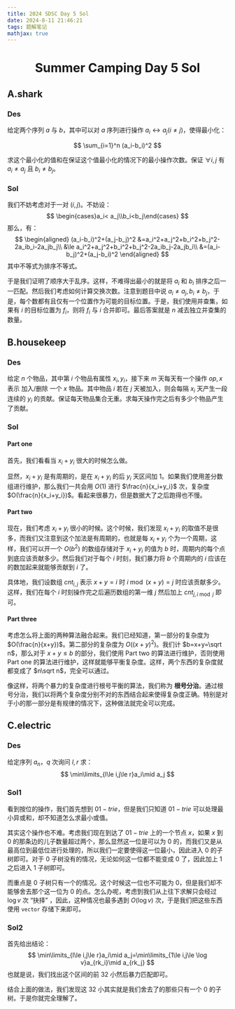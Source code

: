 ```yaml
---
title: 2024 SDSC Day 5 Sol
date: 2024-8-11 21:46:21
tags: 题解笔记
mathjax: true
---
```


# <center> Summer Camping Day 5 Sol </center>

## A.shark

### Des

给定两个序列 $a$ 与 $b$，其中可以对 $a$ 序列进行操作 $a_i\leftrightarrow a_j(i\not = j)$，使得最小化：

$$
\sum_{i=1}^n (a_i-b_i)^2
$$

求这个最小化的值和在保证这个值最小化的情况下的最小操作次数。保证 $\forall i, j$ 有 $a_i \not = a_j$ 且 $b_i\not = b_j$。

### Sol

我们不妨考虑对于一对 $(i,j)$。不妨设：
$$
\begin{cases}a_i< a_j\\b_i<b_j\end{cases}
$$
那么，有：
$$
\begin{aligned}
(a_i-b_i)^2+(a_j-b_j)^2
&=a_i^2+a_j^2+b_i^2+b_j^2-2a_ib_i-2a_jb_j\\
&\le a_i^2+a_j^2+b_i^2+b_j^2-2a_ib_j-2a_jb_i\\
&=(a_i-b_j)^2+(a_j-b_i)^2
\end{aligned}
$$
其中不等式为排序不等式。

于是我们证明了顺序大于乱序。这样，不难得出最小的就是将 $a_i$ 和 $b_i$ 排序之后一一匹配。然后我们考虑如何计算交换次数。注意到题目中说 $a_i\not =a_j,b_i\not =b_j$，于是，每个数都有且仅有一个位置作为可能的目标位置。于是，我们使用并查集，如果有 $i$ 的目标位置为 $f_i$，则将 $f_i$ 与 $i$ 合并即可。最后答案就是 $n$ 减去独立并查集的数量。

## B.housekeep

### Des

给定 $n$ 个物品，其中第 $i$ 个物品有属性 $x_i,y_i$，接下来 $m$ 天每天有一个操作 $op,x$ 表示 加入/删除 一个 $x$ 物品。其中物品 $i$ 若在 $j$ 天被加入，则会每隔 $x_i$ 天产生一段连续的 $y_i$ 的贡献。保证每天物品集合无重。求每天操作完之后有多少个物品产生了贡献。

### Sol

#### Part one

首先，我们看看当 $x_i+y_i$ 很大的时候怎么做。

显然，$x_i+y_i$ 是有周期的，是在 $x_i+y_i$ 的后 $y_i$ 天区间加 $1$。如果我们使用差分数组进行维护，那么我们一共会用 $O(1)$ 进行 $\frac{n}{x_i+y_i}$ 次，复杂度 $O(\frac{n}{x_i+y_i})$。看起来很暴力，但是数据大了之后跑得也不慢。

#### Part two

现在，我们考虑 $x_i+y_i$ 很小的时候。这个时候，我们发现 $x_i+y_i$ 的取值不是很多，而我们又注意到这个加法是有周期的，也就是每 $x_i+y_i$ 个为一个周期，这样，我们可以开一个 $O(b^2)$ 的数组存储对于 $x_i+y_i$ 的值为 $b$ 时，周期内的每个点到底应该贡献多少。然后我们对于每个 $i$ 时刻，我们暴力将 $b$ 个周期内的 $i$ 应该在的数加起来就能够贡献到 $i$ 了。

具体地，我们设数组 $cnt_{i,j}$ 表示 $x+y=i$ 时 $i\bmod (x+y)=j$ 时应该贡献多少。这样，我们在每个 $i$ 时刻操作完之后遍历数组的第一维 $j$ 然后加上 $cnt_{j,i\bmod j}$ 即可。

#### Part three

考虑怎么将上面的两种算法融合起来。我们已经知道，第一部分的复杂度为 $O(\frac{n}{x+y})$。第二部分的复杂度为 $O((x+y)^2)$。我们计 $b=x+y=\sqrt n$，那么对于 $x+y\le b$ 的部分，我们使用 Part two 的算法进行维护，否则使用 Part one 的算法进行维护，这样就能够平衡复杂度。这样，两个东西的复杂度就都变成了 $n\sqrt n$，完全可以通过。

像这样，将两个暴力的复杂度进行根号平衡的算法，我们称为 **根号分治**。通过根号分治，我们以将两个复杂度分别不对的东西结合起来使得复杂度正确。特别是对于小的那一部分是有规律的情况下，这种做法就完全可以完成。

## C.electric

### Des

给定序列 $a_n$，$q$ 次询问 $l,r$ 求：
$$
\min\limits_{l\le i,j\le r}a_i\mid a_j
$$

### Sol1

看到按位的操作，我们首先想到 $01-trie$，但是我们只知道 $01-trie$ 可以处理最小异或和，却不知道怎么求最小或值。

其实这个操作也不难。考虑我们现在到达了 $01-trie$ 上的一个节点 $x$，如果 $x$ 到 $0$ 的那条边的儿子数量超过两个，那么显然这一位是可以为 $0$ 的，而我们又是从最高位到最低位进行处理的，所以我们一定要使得这一位最小，因此进入 $0$ 的子树即可。对于 $0$ 子树没有的情况，无论如何这一位都不能变成 $0$ 了，因此加上 $1$ 之后进入 $1$ 子树即可。

而重点是 $0$ 子树只有一个的情况。这个时候这一位也不可能为 $0$，但是我们却不能够舍去那个这一位为 $0$ 的点。怎么办呢，考虑到我们从上往下求解只会经过 $\log v$ 次 “抉择” ，因此，这种情况也最多遇到 $O(\log v)$ 次，于是我们把这些东西使用 `vector` 存储下来即可。

### Sol2

首先给出结论：
$$
\min\limits_{l\le i,j\le r}a_i\mid a_j=\min\limits_{1\le i,j\le \log v}a_{rk_i}\mid a_{rk_j}
$$
也就是说，我们找出这个区间的前 $32$ 小然后暴力匹配即可。

结合上面的做法，我们发现这 $32$ 小其实就是我们舍去了的那些只有一个 $0$ 的子树。于是你就完全理解了。

